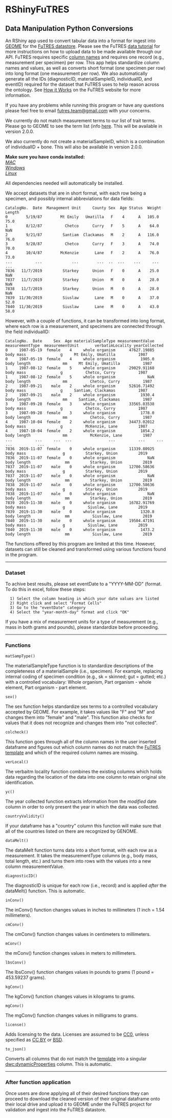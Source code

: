 # RShinyFuTRES
<h2>Data Manipulation Python Conversions</h2>

An RShiny app used to convert tabular data into a format for ingest into <a href="https://geome-db.org/about">GEOME</a> for the <a href="https://futres-data-interface.netlify.app/">FuTRES datastore</a>. Please see the FuTRES <a href="https://futres.org/data_tutorial/">data tutorial</a> for more instructions on how to upload data to be made available through our API. FuTRES requires specific <a href="https://github.com/futres/template/blob/master/template.csv">column names</a>  and requires one record (e.g., measurement per specimen) per row. This app helps standardize column names and values, as well as converts short format (one specimen per row) into long format (one measurement per row). We also automatically generate all the IDs (diagnosticID, materialSampleID, individualID, and eventID) required for the dataset that FuTRES uses to help reason across the ontology. See <a href="https://futres.org/how_it_works/">How it Works</a> on the FuTRES website for more information.

If you have any problems while running this program or have any questions please feel free to email futres.team@gmail.com with your concerns.

We currently do not match measurement terms to our list of trait terms. Please go to GEOME to see the term list (info <a href="https://futres.org/data_tutorial/#Generating%20a%20template">here</a>. This will be available in version 2.0.0.

We also currently do not create a materialSampleID, which is a combination of individualID + bone. This will also be available in version 2.0.0.

**Make sure you have conda installed:** <br>
*<a href="https://docs.conda.io/projects/conda/en/latest/user-guide/install/macos.html">MAC</a>*<br>
*<a href="https://docs.conda.io/projects/conda/en/latest/user-guide/install/windows.html">Windows</a>*<br>
*<a href="https://docs.conda.io/projects/conda/en/latest/user-guide/install/linux.html">Linux</a>*<br>

All dependencies needed will automatically be installed.

We accept datasets that are in short format, with each row being a specimen, and possibly internal abbreviations for data fields:

```
CatalogNo.  Date  Management Unit     County Sex  Age Status  Weight  Length 
0        5/19/87        Mt Emily   Umatilla   F    4      A   105.0    75.0 
1        8/12/87          Chetco      Curry   F    5      A    64.0     NaN 
2        9/21/87         Santiam  Clackamas   M    2      A   116.0    76.0 
3        9/28/87          Chetco      Curry   F    3      A    74.0    70.0 
4        10/4/87        McKenzie       Lane   F    2      A    76.0    73.0 
...          ...             ...        ...  ..  ...    ...     ...     ...  
7836   11/7/2019         Starkey      Union   F    0      A    25.0     NaN  
7837   11/7/2019         Starkey      Union   M    0      A    28.0     NaN  
7838   11/7/2019         Starkey      Union   M    0      A    28.0     NaN  
7839  11/30/2019         Siuslaw       Lane   M    0      A    37.0    52.0  
7840  11/30/2019         Siuslaw       Lane   M    0      A    43.0    58.0  

```
However, with a couple of functions, it can be transformed into long format, where each row is a measurement, and specimens are connected through the field individualID:

```
CatalogNo.  Date     Sex  Age materialSampleType measurementValue  measurementType  measurementUnit       verbatimLocality yearCollected
0     1987-05-19  female    4     whole organism      47627.19885        body mass               g     Mt Emily, Umatilla          1987
0     1987-05-19  female    4     whole organism           1905.0      body length              mm     Mt Emily, Umatilla          1987
1     1987-08-12  female    5     whole organism      29029.91168        body mass               g          Chetco, Curry          1987
1     1987-08-12  female    5     whole organism              NaN      body length              mm          Chetco, Curry          1987
2     1987-09-21    male    2     whole organism      52616.71492        body mass               g     Santiam, Clackamas          1987
2     1987-09-21    male    2     whole organism           1930.4      body length              mm     Santiam, Clackamas          1987
3     1987-09-28  female    3     whole organism      33565.83538        body mass               g          Chetco, Curry          1987
3     1987-09-28  female    3     whole organism           1778.0      body length              mm          Chetco, Curry          1987
4     1987-10-04  female    2     whole organism      34473.02012        body mass               g          McKenzie, Lane         1987
4     1987-10-04  female    2     whole organism           1854.2      body length              mm          McKenzie, Lane         1987
...          ...     ...  ...                ...          ...     ...                 ...           ...
7836  2019-11-07  female    0     whole organism      11339.80925        body mass                g         Starkey, Union         2019
7836  2019-11-07  female    0     whole organism              NaN      body length               mm         Starkey, Union         2019
7837  2019-11-07    male    0     whole organism      12700.58636        body mass                g         Starkey, Union         2019
7837  2019-11-07    male    0     whole organism              NaN      body length               mm         Starkey, Union         2019
7838  2019-11-07    male    0     whole organism      12700.58636        body mass                g         Starkey, Union         2019
7838  2019-11-07    male    0     whole organism              NaN      body length               mm         Starkey, Union         2019
7839  2019-11-30    male    0     whole organism      16782.91769        body mass                g          Siuslaw, Lane         2019
7839  2019-11-30    male    0     whole organism           1320.8      body length               mm          Siuslaw, Lane         2019
7840  2019-11-30    male    0     whole organism      19504.47191        body mass                g          Siuslaw, Lane         2019
7840  2019-11-30    male    0     whole organism           1473.2      body length               mm          Siuslaw, Lane         2019

```
The functions offered by this program are limited at this time. However, datasets can still be cleaned and transformed 
using various functions found in the program.

-----------------------------------------------------------------------------------------------------------------------
<h3>Dataset</h3>
            
To achive best results, please set eventDate to a "YYYY-MM-DD" (format. To do this in excel, follow these steps:

      1) Select the column heading in which your date values are listed 
      2) Right click and select "Format Cells"
      3) Go to the "eventDate" category
      4) Select the "year-month-day" format and click "OK"
            
 If you have a mix of measurement units for a type of measurement (e.g., mass in both grams and pounds), please standardize before proceeding.

-----------------------------------------------------------------------------------------------------------------------

<h3>Functions</h3>

```
matSampType()
```
The materialSampleType function is to standardize descriptions of the completeness of a materialSample (i.e., specimen). For example, replacing internal coding of specimen condition (e.g., sk = skinned; gut = gutted; etc.) with a controlled vocabulary: Whole organism, Part organism - whole element, Part organism - part element.

```
sex()
```
The sex function helps standardize sex terms to a controlled vocabulary accepted by GEOME. For example, it takes values like "F" and "M" and changes them 
into "female" and "male". This function also checks for values that it does not recognize and changes them into "not collected".

```
colcheck()
```
This function goes through all of the column names in the user inserted dataframe and figures out which column names do not match the <a href="https://github.com/futres/template/blob/master/template.csv">FuTRES template</a> and which of the required column names are missing.

```
verLocal()
```
The verbaitm locality function combines the existing columns which holds data regarding the location of the data into one column to retain original site identification.

```
yc()
```
The year collected function extracts information from the *modified* date column in order to only present the year in which the data was collected.

```
countryValidity()
```
If your dataframe has a "country" column this function will make sure that all of the countries listed on there are recognized by GENOME.

```
dataMelt()
```
The dataMelt function turns data into a short format, with each row as a measurement. It takes the measurementType columns (e.g., body mass, total length, etc.) and turns them into rows with the values into a new column measurementValue.

```
diagnosticID()
```
The diagnosticID is unique for each row (i.e., record) and is applied <i>after</i> the dataMelt() function. This is automatic.

```
inConv()
```
The inConv() function changes values in inches to millimeters (1 inch = 1.54 millimeters).
            
```
cmConv()
```
The cmConv() function changes values in centimeters to millimeters. 
            
```
mConv()
```
the mConv() function changes values in meters to millimeters.

```
lbsConv()
```
The lbsConv() function changes values in pounds to grams (1 pound = 453.59237 grams).
            
```
kgConv()
```
The kgConv() function changes values in kilograms to grams.
            
```
mgConv()
```
The mgConv() function changes values in milligrams to grams. 

```
license()
```
Adds licensing to the data. Licenses are assumed to be <a href="https://creativecommons.org/publicdomain/zero/1.0/legalcode">CC0</a>, unless specified as <a href="https://creativecommons.org/licenses/by/4.0/">CC BY</a> or <a href="https://opensource.org/licenses/BSD-3-Clause">BSD</a>.
            
```
to_json()
```
Converts all columns that do not match the <a href="https://github.com/futres/template/blob/master/template.csv">template</a> into a singular <a href="https://dwc.tdwg.org/list/#dwc_dynamicProperties">dwc:dynamicProperties</a> column. This is automatic.

-----------------------------------------------------------------------------------------------------------------------

<h3>After function application</h3>
            
Once users are done applying all of their desired functions they can proceed to download the cleaned version of their original dataframe onto their local drive and upload it to GEOME under the FuTRES project for validation and ingest into the FuTRES datastore.
